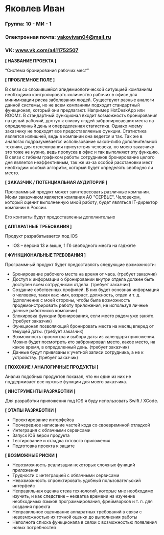 # Яковлев Иван

### Группа: 10 - МИ - 1
### Электронная почта: yakovivan04@mail.ru
### VK: www.vk.com/a411752507


**[ НАЗВАНИЕ ПРОЕКТА ]**

“Система бронирования рабочих мест”

**[ ПРОБЛЕМНОЕ ПОЛЕ ]**

В связи со сложившейся эпидемиологической ситуацией компаниям необходимо контролировать количество рабочих в офисе для минимизации риска заболевания людей. Существуют разные аналоги данной системы, но не всем компаниям подходит стандартный функционал, который они предлагают. Например HotDeskApp или ROOMz. В стандартный функционал входит возможность бронирования на целый рабочий, доступ к списку людей забронировавших места на определенный день и опеределенная статистика. Однако моему заказчику не подходят все предоставляемые функции. Статистика является излишней, ведь в компании она ведется и так. Так же в аналогах подразумевается использование какой-либо дополнительной техники, для отслеживания присутствия человека, но моею заказчику это тоже не нужно, ведь пропуска в офис и так выполняют эту функцию. В связи с гибким графиком работы сотрудников бронирование целого дня является неэффективным, так же из-за особой расстановки мест необходим особый алгоритм, который будет определять свободно ли место. 

**[ ЗАКАЗЧИК / ПОТЕНЦИАЛЬНАЯ АУДИТОРИЯ ]**

Программный продукт может заинтересовать различные компании. Моим заказчиком является компания АО "СЕРВЬЕ". Человеком, который оценит выполненную мной работу, будет являться IT-директор компании в России.

Его контакты будут предоставленны дополнительно


**[ АППАРАТНЫЕ ТРЕБОВАНИЯ ]** 

Продукт разрабатывается под IOS

* IOS – версия 13 и выше, 1 Гб свободного места на гаджете

**[ ФУНКЦИОНАЛЬНЫЕ ТРЕБОВАНИЯ ]**

Программный продукт будет предоставлять следующие возможности:
* Бронирование рабочего места на время от часа. (требует заказчик)
* Доступ к информации о бронировании внутри отдела должен быть доступен всем сотрудникам отдела. (требует заказчик)
* Создание собственных профилей. В них будет основная информация о человеке, такая как: имя, возраст, должность, отдел и т. д. (дополнение с моей стороны, чтобы была возможность продемонстрировать работу приложения, не используя личные данные работников компании)
* Блокировка функции бронирования, если место рядом уже занято. (требует заказчик)
* Функционал позволяющий бронировать места на месяц вперед от текущей даты. (требует заказчик)
* Возможность просмотра и выбора даты из календаря приложения. Можно будет посмотреть кто забронировал место, какое место, на какое время, в определенный день. (требует заказчик)
* Данные будут привязаны к учетной записи сотрудника, а не к устройству. (требует заказчик)

**[ ПОХОЖИЕ / АНАЛОГИЧНЫЕ ПРОДУКТЫ ]**

Анализ подобных продуктов показал, что ни один из них не поддерживает все нужные функции для моего заказчика.

**[ ИНСТРУМЕНТЫ РАЗРАБОТКИ ]**

Для разработки приложения под IOS я буду использовать Swift / XCode.

**[ ЭТАПЫ РАЗРАБОТКИ ]**

*	Проектирование интерфейса
*	Поочередное написание частей кода со своевремнной отладкой
*	Интеграция с облачными сервисами
*	Запуск iOS верси продукта
*	Тестирование и отладка готового приложения
*	Подготовка проекта к защите

**[ ВОЗМОЖНЫЕ РИСКИ ]**

*	Невозможность реализации некоторых сложных функций приложения
*	Трудности с интеграцией с облачными сервисами
*	Невозможность спроектировать удобный пользовательский интерфейс 
*	Неправильная оценка стека технологий, которые мне необходимо изучить, и как следствие – нехватка времени на изучение необходимых языков программирования, фреймворков и т. п. для создания проекта
* Неправильное оценивание аппаратных требований в связи с невозможностью их точной оценки до выполнения работы
* Неполнота списка функционала в связи с возможностью появления новых потребностей
